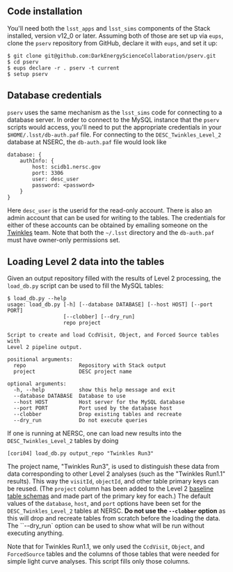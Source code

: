 ## Code installation

You'll need both the `lsst_apps` and `lsst_sims` components of the
Stack installed, version v12_0 or later.  Assuming both of those are
set up via `eups`, clone the `pserv` repository from GitHub, declare
it with `eups`, and set it up:
```
$ git clone git@github.com:DarkEnergyScienceCollaboration/pserv.git
$ cd pserv
$ eups declare -r . pserv -t current
$ setup pserv
```

## Database credentials

`pserv` uses the same mechanism as the `lsst_sims` code for connecting
to a database server.  In order to connect to the MySQL instance that
the `pserv` scripts would access, you'll need to put the appropriate
credentials in your `$HOME/.lsst/db-auth.paf` file.  For connecting to
the `DESC_Twinkles_Level_2` database at NSERC, the `db-auth.paf` file
would look like
```
database: {
    authInfo: {
        host: scidb1.nersc.gov
        port: 3306
        user: desc_user
        password: <password>
    }
}
```
Here `desc_user` is the userid for the read-only account.  There is
also an admin account that can be used for writing to the tables.  The
credentials for either of these accounts can be obtained by emailing
someone on the
[Twinkles](https://github.com/DarkEnergyScienceCollaboration/Twinkles)
team.  Note that both the `~/.lsst` directory and the `db-auth.paf` must
have owner-only permissions set.

## Loading Level 2 data into the tables

Given an output repository filled with the results of Level 2
processing, the `load_db.py` script can be used to fill the MySQL
tables:
```
$ load_db.py --help
usage: load_db.py [-h] [--database DATABASE] [--host HOST] [--port PORT]
                  [--clobber] [--dry_run]
                  repo project

Script to create and load CcdVisit, Object, and Forced Source tables with
Level 2 pipeline output.

positional arguments:
  repo                 Repository with Stack output
  project              DESC project name

optional arguments:
  -h, --help           show this help message and exit
  --database DATABASE  Database to use
  --host HOST          Host server for the MySQL database
  --port PORT          Port used by the database host
  --clobber            Drop existing tables and recreate
  --dry_run            Do not execute queries
```

If one is running at NERSC, one can load new results into the
`DESC_Twinkles_Level_2` tables by doing
```
[cori04] load_db.py output_repo "Twinkles Run3"
```

The project name, "Twinkles Run3", is used to distinguish these data
from data corresponding to other Level 2 analyses (such as the
"Twinkles Run1.1" results).  This way the `visitId`, `objectId`, and
other table primary keys can be reused. (The `project` column has been
added to the Level 2 [baseline table
schemas](https://lsst-web.ncsa.illinois.edu/schema/index.php?sVer=baseline)
and made part of the primary key for each.)  The default values of the
`database`, `host`, and `port` options have been set for the
`DESC_Twinkles_Level_2` tables at NERSC.  __Do not use the `--clobber`
option__ as this will drop and recreate tables from scratch before the
loading the data.  The ``--dry_run` option can be used to show what
will be run without executing anything.

Note that for Twinkles Run1.1, we only used the `CcdVisit`, `Object`,
and `ForcedSource` tables and the columns of those tables that were
needed for simple light curve analyses.  This script fills only those
columns.
